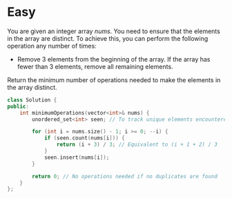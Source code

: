 # Easy

You are given an integer array $nums$. You need to ensure that the elements in the array are distinct. To achieve this, you can perform the following operation any number of times:

- Remove 3 elements from the beginning of the array. If the array has fewer than 3 elements, remove all remaining elements.

Return the minimum number of operations needed to make the elements in the array distinct.

```cpp
class Solution {
public:
    int minimumOperations(vector<int>& nums) {
        unordered_set<int> seen; // To track unique elements encountered

        for (int i = nums.size() - 1; i >= 0; --i) {
            if (seen.count(nums[i])) {
                return (i + 3) / 3; // Equivalent to (i + 1 + 2) / 3
            }
            seen.insert(nums[i]);
        }

        return 0; // No operations needed if no duplicates are found
    }
};
```
